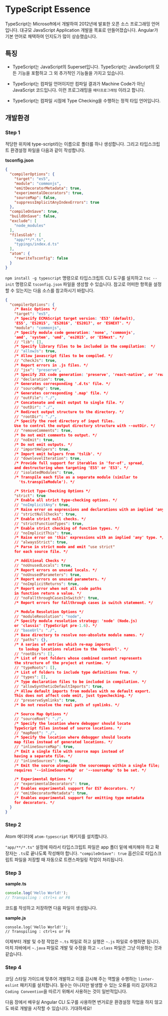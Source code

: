 # TypeScript Essence

TypeScript는 Microsoft에서 개발하여 2012년에 발표한 오픈 소스 프로그래밍 언어입니다. 대규모 JavaScript Application 개발을 목표로 만들어졌습니다. Angular가 기본 언어로 채택하여 인지도가 많이 상승했습니다.

## 특징

* TypeScript는 JavaScript의 Superset입니다. TypeScript는 JavaScript의 모든 기능을 포함하고 그 외 추가적인 기능들을 가지고 있습니다.

* TypeScript는 컴파일 언어이지만 컴파일 결과가 Machine Code가 아닌 JavaScript 코드입니다. 이런 프로그래밍을 `메타프로그래밍` 이라고 합니다.

* TypeScript는 컴파일 시점에 Type Checking을 수행하는 정적 타입 언어입니다.

## 개발환경

### Step 1

적당한 위치에 type-script라는 이름으로 폴더를 하나 생성합니다. 그리고 타입스크립트 환경설정 파일을 다음과 같이 작성합니다.

**tsconfig.json**

```JSON
{
  "compilerOptions": {
    "target": "es5",
    "module": "commonjs",
    "emitDecoratorMetadata": true,
    "experimentalDecorators": true,
    "sourceMap": false,
    "suppressImplicitAnyIndexErrors": true
  },
  "compileOnSave": true,
  "buildOnSave": false,
  "exclude": [
    "node_modules"
  ],
  "filesGlob": [
    "app/**/*.ts",
    "typings/index.d.ts"
  ],
  "atom": {
    "rewriteTsconfig": false
  }
}
```

`npm install -g typescript` 명령으로 타입스크립트 CLI 도구를 설치하고 `tsc --init` 명령으로 `tsconfig.json` 파일을 생성할 수 있습니다. 참고로 어떠한 항목을 설정할 수 있는지는 다음 소스를 참고하시기 바랍니다.

```JSON
{
  "compilerOptions": {
    /* Basic Options */
    "target": "es5",                          
    /* Specify ECMAScript target version: 'ES3' (default), 
    'ES5', 'ES2015', 'ES2016', 'ES2017', or 'ESNEXT'. */
    "module": "commonjs",                     
    /* Specify module code generation: 'none', 'commonjs', 
    'amd', 'system', 'umd', 'es2015', or 'ESNext'. */
    // "lib": [],                             
    /* Specify library files to be included in the compilation:  */
    // "allowJs": true,                       
    /* Allow javascript files to be compiled. */
    // "checkJs": true,                       
    /* Report errors in .js files. */
    // "jsx": "preserve",                     
    /* Specify JSX code generation: 'preserve', 'react-native', or 'react'. */
    // "declaration": true,                   
    /* Generates corresponding '.d.ts' file. */
    // "sourceMap": true,                     
    /* Generates corresponding '.map' file. */
    // "outFile": "./",                       
    /* Concatenate and emit output to single file. */
    // "outDir": "./",                        
    /* Redirect output structure to the directory. */
    // "rootDir": "./",                       
    /* Specify the root directory of input files. 
    Use to control the output directory structure with --outDir. */
    // "removeComments": true,                
    /* Do not emit comments to output. */
    // "noEmit": true,                        
    /* Do not emit outputs. */
    // "importHelpers": true,                 
    /* Import emit helpers from 'tslib'. */
    // "downlevelIteration": true,            
    /* Provide full support for iterables in 'for-of', spread, 
    and destructuring when targeting 'ES5' or 'ES3'. */
    // "isolatedModules": true,               
    /* Transpile each file as a separate module (similar to 
      'ts.transpileModule'). */

    /* Strict Type-Checking Options */
    "strict": true                            
    /* Enable all strict type-checking options. */
    // "noImplicitAny": true,                 
    /* Raise error on expressions and declarations with an implied 'any' type. */
    // "strictNullChecks": true,              
    /* Enable strict null checks. */
    // "strictFunctionTypes": true,           
    /* Enable strict checking of function types. */
    // "noImplicitThis": true,                
    /* Raise error on 'this' expressions with an implied 'any' type. */
    // "alwaysStrict": true,                  
    /* Parse in strict mode and emit "use strict" 
    for each source file. */

    /* Additional Checks */
    // "noUnusedLocals": true,                
    /* Report errors on unused locals. */
    // "noUnusedParameters": true,            
    /* Report errors on unused parameters. */
    // "noImplicitReturns": true,             
    /* Report error when not all code paths 
    in function return a value. */
    // "noFallthroughCasesInSwitch": true,    
    /* Report errors for fallthrough cases in switch statement. */

    /* Module Resolution Options */
    // "moduleResolution": "node",            
    /* Specify module resolution strategy: 'node' (Node.js) 
    or 'classic' (TypeScript pre-1.6). */
    // "baseUrl": "./",                       
    /* Base directory to resolve non-absolute module names. */
    // "paths": {},                           
    /* A series of entries which re-map imports 
      to lookup locations relative to the 'baseUrl'. */
    // "rootDirs": [],                        
    /* List of root folders whose combined content represents 
    the structure of the project at runtime. */
    // "typeRoots": [],                       
    /* List of folders to include type definitions from. */
    // "types": [],                           
    /* Type declaration files to be included in compilation. */
    // "allowSyntheticDefaultImports": true,  
    /* Allow default imports from modules with no default export. 
    This does not affect code emit, just typechecking. */
    // "preserveSymlinks": true,              
    /* Do not resolve the real path of symlinks. */

    /* Source Map Options */
    // "sourceRoot": "./",                    
    /* Specify the location where debugger should locate 
    TypeScript files instead of source locations. */
    // "mapRoot": "./",                       
    /* Specify the location where debugger should locate 
    map files instead of generated locations. */
    // "inlineSourceMap": true,               
    /* Emit a single file with source maps instead of 
    having a separate file. */
    // "inlineSources": true,                 
    /* Emit the source alongside the sourcemaps within a single file; 
    requires '--inlineSourceMap' or '--sourceMap' to be set. */

    /* Experimental Options */
    // "experimentalDecorators": true,        
    /* Enables experimental support for ES7 decorators. */
    // "emitDecoratorMetadata": true,         
    /* Enables experimental support for emitting type metadata 
    for decorators. */
  }
}
```

### Step 2

Atom 에디터에 `atom-typescript` 패키지를 설치합니다.

`"app/**/*.ts"` 설정에 따라서 타입스크립트 파일은 app 폴더 밑에 배치해야 하고 확장자는 `.ts`로 끝나도록 작성해야 합니다. `"compileOnSave": true` 옵션으로 타입스크립트 파일을 저장할 때 자동으로 트랜스파일링 작업이 처리됩니다.

### Step 3

**sample.ts**

```TypeScript
console.log('Hello World!');
// Transpiling : ctrl+s or F6
```

코드를 작성하고 저장하면 다음 파일이 생성됩니다.

**sample.js**

```
console.log('Hello World!');
// Transpiling : ctrl+s or F6
```

이제부터 개발 및 수정 작업은 `~.ts` 파일로 하고 실행은 `~.js` 파일로 수행하면 됩니다. 마치 자바에서 `~.java` 파일로 개발 및 수정을 하고 `~.class` 파일은 그냥 이용하는 것과 같습니다.

### Step 4

코딩 스타일 가이드에 맞추어 개발하고 이를 감시해 주는 역할을 수행하는 `linter-eslint` 패키지를 설치합니다. 필수는 아니지만 발생할 수 있는 오류를 미리 감지하고 `Coding Convention`을 따르기 위해서 사용하는 것이 일반적입니다.

다음 장에서 배우실 Angular CLI 도구를 사용하면 번거로운 환경설정 작업을 하지 않고도 바로 개발을 시작할 수 있습니다. 기대하세요!
